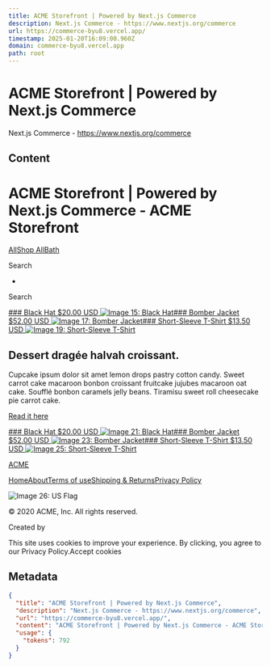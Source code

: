 ```yaml
---
title: ACME Storefront | Powered by Next.js Commerce
description: Next.js Commerce - https://www.nextjs.org/commerce
url: https://commerce-byu8.vercel.app/
timestamp: 2025-01-20T16:09:00.960Z
domain: commerce-byu8.vercel.app
path: root
---
```


# ACME Storefront | Powered by Next.js Commerce


Next.js Commerce - https://www.nextjs.org/commerce


## Content

ACME Storefront | Powered by Next.js Commerce - ACME Storefront
===============

[](https://commerce-byu8.vercel.app/)

[All](https://commerce-byu8.vercel.app/search)[Shop All](https://commerce-byu8.vercel.app/search/shop-all)[Bath](https://commerce-byu8.vercel.app/search/bath)

Search

*   [](https://commerce-byu8.vercel.app/wishlist)

Search

[### Black Hat $20.00 USD ![Image 15: Black Hat](blob:https://commerce-byu8.vercel.app/b9a31d3949b1882a09ed2f8508d538f3)](https://commerce-byu8.vercel.app/product/next-js-enamel-mug)[### Bomber Jacket $52.00 USD ![Image 17: Bomber Jacket](blob:https://commerce-byu8.vercel.app/b9a31d3949b1882a09ed2f8508d538f3)](https://commerce-byu8.vercel.app/product/bomber-jacket)[### Short-Sleeve T-Shirt $13.50 USD ![Image 19: Short-Sleeve T-Shirt](blob:https://commerce-byu8.vercel.app/b9a31d3949b1882a09ed2f8508d538f3)](https://commerce-byu8.vercel.app/product/next-js-short-sleeve-unisex-t-shirt)

Dessert dragée halvah croissant.
--------------------------------

Cupcake ipsum dolor sit amet lemon drops pastry cotton candy. Sweet carrot cake macaroon bonbon croissant fruitcake jujubes macaroon oat cake. Soufflé bonbon caramels jelly beans. Tiramisu sweet roll cheesecake pie carrot cake.

[Read it here](https://commerce-byu8.vercel.app/)

[### Black Hat $20.00 USD ![Image 21: Black Hat](blob:https://commerce-byu8.vercel.app/b9a31d3949b1882a09ed2f8508d538f3)](https://commerce-byu8.vercel.app/product/next-js-enamel-mug)[### Bomber Jacket $52.00 USD ![Image 23: Bomber Jacket](blob:https://commerce-byu8.vercel.app/b9a31d3949b1882a09ed2f8508d538f3)](https://commerce-byu8.vercel.app/product/bomber-jacket)[### Short-Sleeve T-Shirt $13.50 USD ![Image 25: Short-Sleeve T-Shirt](blob:https://commerce-byu8.vercel.app/b9a31d3949b1882a09ed2f8508d538f3)](https://commerce-byu8.vercel.app/product/next-js-short-sleeve-unisex-t-shirt)

[ACME](https://commerce-byu8.vercel.app/)

[Home](https://commerce-byu8.vercel.app/)[About](https://commerce-byu8.vercel.app/en-US/about)[Terms of use](https://commerce-byu8.vercel.app/en-US/terms-of-use)[Shipping & Returns](https://commerce-byu8.vercel.app/en-US/shipping-returns)[Privacy Policy](https://commerce-byu8.vercel.app/en-US/privacy-policy)

[](https://github.com/vercel/commerce)

![Image 26: US Flag](https://commerce-byu8.vercel.app/flag-en-us.svg)

© 2020 ACME, Inc. All rights reserved.

Created by[](https://vercel.com/)

This site uses cookies to improve your experience. By clicking, you agree to our Privacy Policy.Accept cookies

## Metadata

```json
{
  "title": "ACME Storefront | Powered by Next.js Commerce",
  "description": "Next.js Commerce - https://www.nextjs.org/commerce",
  "url": "https://commerce-byu8.vercel.app/",
  "content": "ACME Storefront | Powered by Next.js Commerce - ACME Storefront\n===============\n\n[](https://commerce-byu8.vercel.app/)\n\n[All](https://commerce-byu8.vercel.app/search)[Shop All](https://commerce-byu8.vercel.app/search/shop-all)[Bath](https://commerce-byu8.vercel.app/search/bath)\n\nSearch\n\n*   [](https://commerce-byu8.vercel.app/wishlist)\n\nSearch\n\n[### Black Hat $20.00 USD ![Image 15: Black Hat](blob:https://commerce-byu8.vercel.app/b9a31d3949b1882a09ed2f8508d538f3)](https://commerce-byu8.vercel.app/product/next-js-enamel-mug)[### Bomber Jacket $52.00 USD ![Image 17: Bomber Jacket](blob:https://commerce-byu8.vercel.app/b9a31d3949b1882a09ed2f8508d538f3)](https://commerce-byu8.vercel.app/product/bomber-jacket)[### Short-Sleeve T-Shirt $13.50 USD ![Image 19: Short-Sleeve T-Shirt](blob:https://commerce-byu8.vercel.app/b9a31d3949b1882a09ed2f8508d538f3)](https://commerce-byu8.vercel.app/product/next-js-short-sleeve-unisex-t-shirt)\n\nDessert dragée halvah croissant.\n--------------------------------\n\nCupcake ipsum dolor sit amet lemon drops pastry cotton candy. Sweet carrot cake macaroon bonbon croissant fruitcake jujubes macaroon oat cake. Soufflé bonbon caramels jelly beans. Tiramisu sweet roll cheesecake pie carrot cake.\n\n[Read it here](https://commerce-byu8.vercel.app/)\n\n[### Black Hat $20.00 USD ![Image 21: Black Hat](blob:https://commerce-byu8.vercel.app/b9a31d3949b1882a09ed2f8508d538f3)](https://commerce-byu8.vercel.app/product/next-js-enamel-mug)[### Bomber Jacket $52.00 USD ![Image 23: Bomber Jacket](blob:https://commerce-byu8.vercel.app/b9a31d3949b1882a09ed2f8508d538f3)](https://commerce-byu8.vercel.app/product/bomber-jacket)[### Short-Sleeve T-Shirt $13.50 USD ![Image 25: Short-Sleeve T-Shirt](blob:https://commerce-byu8.vercel.app/b9a31d3949b1882a09ed2f8508d538f3)](https://commerce-byu8.vercel.app/product/next-js-short-sleeve-unisex-t-shirt)\n\n[ACME](https://commerce-byu8.vercel.app/)\n\n[Home](https://commerce-byu8.vercel.app/)[About](https://commerce-byu8.vercel.app/en-US/about)[Terms of use](https://commerce-byu8.vercel.app/en-US/terms-of-use)[Shipping & Returns](https://commerce-byu8.vercel.app/en-US/shipping-returns)[Privacy Policy](https://commerce-byu8.vercel.app/en-US/privacy-policy)\n\n[](https://github.com/vercel/commerce)\n\n![Image 26: US Flag](https://commerce-byu8.vercel.app/flag-en-us.svg)\n\n© 2020 ACME, Inc. All rights reserved.\n\nCreated by[](https://vercel.com/)\n\nThis site uses cookies to improve your experience. By clicking, you agree to our Privacy Policy.Accept cookies",
  "usage": {
    "tokens": 792
  }
}
```
